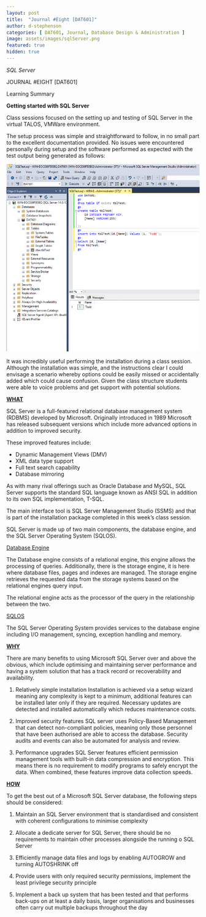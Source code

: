 ```yaml
---
layout: post
title:  "Journal #Eight [DAT601]"
author: d-stephenson
categories: [ DAT601, Journal, Database Design & Administration ]
image: assets/images/sqlServer.png
featured: true
hidden: true
---
```

<i>SQL Server</i>

JOURNAL #EIGHT [DAT601]

Learning Summary<br>

<b>Getting started with SQL Server</b>

Class sessions focused on the setting up and testing of SQL Server in the virtual TALOS, VMWare environment.

The setup process was simple and straightforward to follow, in no small part to the excellent documentation provided. No issues were encountered personally during setup and the software performed as expected with the test output being generated as follows:

<img src="/assets/images/dat_output.png" alt="Class Dat SQL Server Output"><br>

It was incredibly useful performing the installation during a class session. Although the installation was simple, and the instructions clear I could envisage a scenario whereby options could be easily missed or accidentally added which could cause confusion. Given the class structure students were able to voice problems and get support with potential solutions.

<b><u>WHAT</u></b>

SQL Server is a full-featured relational database management system (RDBMS) developed by Microsoft. Originally introduced in 1989 Microsoft has released subsequent versions which include more advanced options in addition to improved security.

These improved features include:

-	Dynamic Management Views (DMV)
-	XML data type support
-	Full text search capability
-	Database mirroring 

As with many rival offerings such as Oracle Database and MySQL, SQL Server supports the standard SQL language known as ANSI SQL in addition to its own SQL implementation, T-SQL.

The main interface tool is SQL Server Management Studio (SSMS) and that is part of the installation package completed in this week’s class session.

SQL Server is made up of two main components, the database engine, and the SQL Server Operating System (SQLOS).

<u>Database Engine</u>

The Database engine consists of a relational engine, this engine allows the processing of queries. Additionally, there is the storage engine, it is here where database files, pages and indexes are managed. The storage engine retrieves the requested data from the storage systems based on the relational engines query input. 

The relational engine acts as the processor of the query in the relationship between the two. 

<u>SQLOS</u>

The SQL Server Operating System provides services to the database engine including I/O management, syncing, exception handling and memory.

<b><u>WHY</u></b>

There are many benefits to using Microsoft SQL Server over and above the obvious, which include optimising and maintaining server performance and having a system solution that has a track record or recoverability and availability.

1.	Relatively simple installation 
Installation is achieved via a setup wizard meaning any complexity is kept to a minimum, additional features can be installed later only if they are required. Necessary updates are detected and installed automatically which reduces maintenance costs.

2.	Improved security features 
SQL server uses Policy-Based Management that can detect non-compliant policies, meaning only those personnel that have been authorised are able to access the database. Security audits and events can also be automated for analysis and review.

3.	Performance upgrades
SQL Server features efficient permission management tools with built-in data compression and encryption. This means there is no requirement to modify programs to safely encrypt the data. When combined, these features improve data collection speeds.

<b><u>HOW</u></b>

To get the best out of a Microsoft SQL Server database, the following steps should be considered:

1.	Maintain an SQL Server environment that is standardised and consistent with coherent configurations to minimise complexity 

2.	Allocate a dedicate server for SQL Server, there should be no requirements to maintain other processes alongside the running o SQL Server

3.	Efficiently manage data files and logs by enabling AUTOGROW and turning AUTOSHRINK off

4.	Provide users with only required security permissions, implement the least privilege security principle

5.	Implement a back up system that has been tested and that performs back-ups on at least a daily basis, larger organisations and businesses often carry out multiple backups throughout the day

